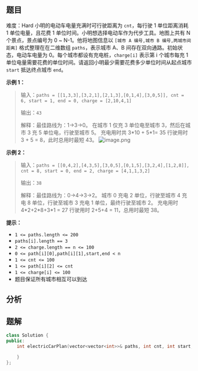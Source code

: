 
## 题目
难度：Hard
小明的电动车电量充满时可行驶距离为 `cnt`，每行驶 1 单位距离消耗 1 单位电量，且花费 1 单位时间。小明想选择电动车作为代步工具。地图上共有 N 个景点，景点编号为 0 ~ N-1。他将地图信息以 `[城市 A 编号,城市 B 编号,两城市间距离]` 格式整理在在二维数组 `paths`，表示城市 A、B 间存在双向通路。初始状态，电动车电量为 0。每个城市都设有充电桩，`charge[i]` 表示第 i 个城市每充 1 单位电量需要花费的单位时间。请返回小明最少需要花费多少单位时间从起点城市 `start` 抵达终点城市 `end`。


**示例 1：**
>输入：`paths = [[1,3,3],[3,2,1],[2,1,3],[0,1,4],[3,0,5]], cnt = 6, start = 1, end = 0, charge = [2,10,4,1]`
>
>输出：`43`
>
>解释：最佳路线为：1->3->0。
>在城市 1 仅充 3 单位电至城市 3，然后在城市 3 充 5 单位电，行驶至城市 5。
>充电用时共 3\*10 + 5\*1= 35
>行驶用时 3 + 5 = 8，此时总用时最短 43。
![image.png](https://pic.leetcode-cn.com/1616125304-mzVxIV-image.png)




**示例 2：**
>输入：`paths = [[0,4,2],[4,3,5],[3,0,5],[0,1,5],[3,2,4],[1,2,8]], cnt = 8, start = 0, end = 2, charge = [4,1,1,3,2]`
>
>输出：`38`
>
>解释：最佳路线为：0->4->3->2。
>城市 0 充电 2 单位，行驶至城市 4 充电 8 单位，行驶至城市 3 充电 1 单位，最终行驶至城市 2。
>充电用时 4\*2+2\*8+3\*1 = 27
>行驶用时 2+5+4 = 11，总用时最短 38。

**提示：**
- `1 <= paths.length <= 200`
- `paths[i].length == 3`
- `2 <= charge.length == n <= 100`
- `0 <= path[i][0],path[i][1],start,end < n`
- `1 <= cnt <= 100`
- `1 <= path[i][2] <= cnt`
- `1 <= charge[i] <= 100`
- 题目保证所有城市相互可以到达
## 分析

## 题解
```cpp
class Solution {
public:
    int electricCarPlan(vector<vector<int>>& paths, int cnt, int start, int end, vector<int>& charge) {

    }
};
```
